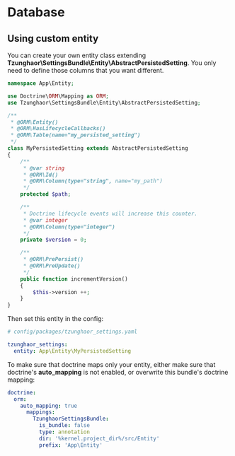 Database
========

Using custom entity
-------------------

You can create your own entity class extending 
**Tzunghaor\SettingsBundle\Entity\AbstractPersistedSetting**. You only need
to define those columns that you want different. 


```php
namespace App\Entity;

use Doctrine\ORM\Mapping as ORM;
use Tzunghaor\SettingsBundle\Entity\AbstractPersistedSetting;

/**
 * @ORM\Entity()
 * @ORM\HasLifecycleCallbacks()
 * @ORM\Table(name="my_persisted_setting")
 */
class MyPersistedSetting extends AbstractPersistedSetting
{
    /**
     * @var string
     * @ORM\Id()
     * @ORM\Column(type="string", name="my_path")
     */
    protected $path;

    /**
     * Doctrine lifecycle events will increase this counter.
     * @var integer
     * @ORM\Column(type="integer")
     */
    private $version = 0;

    /**
     * @ORM\PrePersist()
     * @ORM\PreUpdate()
     */
    public function incrementVersion()
    {
        $this->version ++;
    }
}
```

Then set this entity in the config:

```yaml
# config/packages/tzunghaor_settings.yaml

tzunghaor_settings:
  entity: App\Entity\MyPersistedSetting
```

To make sure that doctrine maps only your entity, either make sure that
doctrine's **auto_mapping** is not enabled, or overwrite this bundle's
doctrine mapping:

```yaml
doctrine:
  orm:
    auto_mapping: true
      mappings:
        TzunghaorSettingsBundle:
          is_bundle: false
          type: annotation
          dir: '%kernel.project_dir%/src/Entity'
          prefix: 'App\Entity'
```
